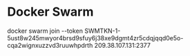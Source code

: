 # Docker Swarm 
docker swarm join --token SWMTKN-1-5ust8w245mwyor4brsd9sfuy6j38xe9dgmt4zr5cdqjqqd0e5o-cqa2wignxuzzvd3ruuwhpdrth 209.38.107.131:2377